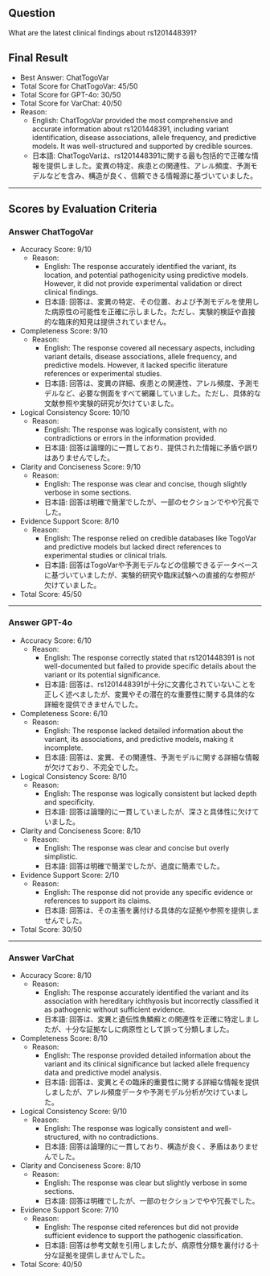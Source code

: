 ## Question

What are the latest clinical findings about rs1201448391?

## Final Result

- Best Answer: ChatTogoVar
- Total Score for ChatTogoVar: 45/50
- Total Score for GPT-4o: 30/50
- Total Score for VarChat: 40/50
- Reason:
  - English: ChatTogoVar provided the most comprehensive and accurate information about rs1201448391, including variant identification, disease associations, allele frequency, and predictive models. It was well-structured and supported by credible sources.
  - 日本語: ChatTogoVarは、rs1201448391に関する最も包括的で正確な情報を提供しました。変異の特定、疾患との関連性、アレル頻度、予測モデルなどを含み、構造が良く、信頼できる情報源に基づいていました。

---

## Scores by Evaluation Criteria

### Answer ChatTogoVar
- Accuracy Score: 9/10
  - Reason: 
    - English: The response accurately identified the variant, its location, and potential pathogenicity using predictive models. However, it did not provide experimental validation or direct clinical findings.
    - 日本語: 回答は、変異の特定、その位置、および予測モデルを使用した病原性の可能性を正確に示しました。ただし、実験的検証や直接的な臨床的知見は提供されていません。
- Completeness Score: 9/10
  - Reason: 
    - English: The response covered all necessary aspects, including variant details, disease associations, allele frequency, and predictive models. However, it lacked specific literature references or experimental studies.
    - 日本語: 回答は、変異の詳細、疾患との関連性、アレル頻度、予測モデルなど、必要な側面をすべて網羅していました。ただし、具体的な文献参照や実験的研究が欠けていました。
- Logical Consistency Score: 10/10
  - Reason: 
    - English: The response was logically consistent, with no contradictions or errors in the information provided.
    - 日本語: 回答は論理的に一貫しており、提供された情報に矛盾や誤りはありませんでした。
- Clarity and Conciseness Score: 9/10
  - Reason: 
    - English: The response was clear and concise, though slightly verbose in some sections.
    - 日本語: 回答は明確で簡潔でしたが、一部のセクションでやや冗長でした。
- Evidence Support Score: 8/10
  - Reason: 
    - English: The response relied on credible databases like TogoVar and predictive models but lacked direct references to experimental studies or clinical trials.
    - 日本語: 回答はTogoVarや予測モデルなどの信頼できるデータベースに基づいていましたが、実験的研究や臨床試験への直接的な参照が欠けていました。
- Total Score: 45/50

---

### Answer GPT-4o
- Accuracy Score: 6/10
  - Reason: 
    - English: The response correctly stated that rs1201448391 is not well-documented but failed to provide specific details about the variant or its potential significance.
    - 日本語: 回答は、rs1201448391が十分に文書化されていないことを正しく述べましたが、変異やその潜在的な重要性に関する具体的な詳細を提供できませんでした。
- Completeness Score: 6/10
  - Reason: 
    - English: The response lacked detailed information about the variant, its associations, and predictive models, making it incomplete.
    - 日本語: 回答は、変異、その関連性、予測モデルに関する詳細な情報が欠けており、不完全でした。
- Logical Consistency Score: 8/10
  - Reason: 
    - English: The response was logically consistent but lacked depth and specificity.
    - 日本語: 回答は論理的に一貫していましたが、深さと具体性に欠けていました。
- Clarity and Conciseness Score: 8/10
  - Reason: 
    - English: The response was clear and concise but overly simplistic.
    - 日本語: 回答は明確で簡潔でしたが、過度に簡素でした。
- Evidence Support Score: 2/10
  - Reason: 
    - English: The response did not provide any specific evidence or references to support its claims.
    - 日本語: 回答は、その主張を裏付ける具体的な証拠や参照を提供しませんでした。
- Total Score: 30/50

---

### Answer VarChat
- Accuracy Score: 8/10
  - Reason: 
    - English: The response accurately identified the variant and its association with hereditary ichthyosis but incorrectly classified it as pathogenic without sufficient evidence.
    - 日本語: 回答は、変異と遺伝性魚鱗癬との関連性を正確に特定しましたが、十分な証拠なしに病原性として誤って分類しました。
- Completeness Score: 8/10
  - Reason: 
    - English: The response provided detailed information about the variant and its clinical significance but lacked allele frequency data and predictive model analysis.
    - 日本語: 回答は、変異とその臨床的重要性に関する詳細な情報を提供しましたが、アレル頻度データや予測モデル分析が欠けていました。
- Logical Consistency Score: 9/10
  - Reason: 
    - English: The response was logically consistent and well-structured, with no contradictions.
    - 日本語: 回答は論理的に一貫しており、構造が良く、矛盾はありませんでした。
- Clarity and Conciseness Score: 8/10
  - Reason: 
    - English: The response was clear but slightly verbose in some sections.
    - 日本語: 回答は明確でしたが、一部のセクションでやや冗長でした。
- Evidence Support Score: 7/10
  - Reason: 
    - English: The response cited references but did not provide sufficient evidence to support the pathogenic classification.
    - 日本語: 回答は参考文献を引用しましたが、病原性分類を裏付ける十分な証拠を提供しませんでした。
- Total Score: 40/50